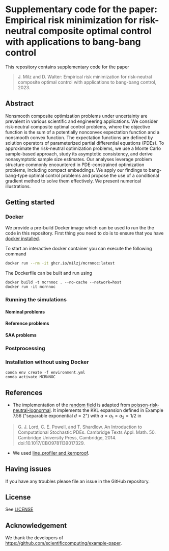 # Supplementary code for the paper: Empirical risk minimization for risk-neutral composite optimal control with applications to bang-bang control

This repository contains supplementary code for the paper

> J. Milz and D. Walter: Empirical risk minimization for risk-neutral composite optimal control with applications to bang-bang control, 2023.

## Abstract
Nonsmooth composite optimization problems under uncertainty are prevalent in various scientific and engineering applications.
We consider risk-neutral composite optimal control problems, where the objective function is the sum of
a potentially nonconvex expectation function and a nonsmooth convex function.
The expectation functions  are defined by solution operators of parameterized partial differential equations (PDEs).
To approximate the risk-neutral optimization problems, we use a  Monte Carlo sample-based approach,
study its asymptotic consistency, and derive nonasymptotic sample size estimates. 
Our analyses leverage problem structure commonly encountered in PDE-constrained optimization problems, including compact embeddings. We apply our findings to bang-bang-type optimal control problems and propose the use of a conditional gradient method to solve them effectively.
We present numerical illustrations.

## Getting started


### Docker

We provide a pre-build Docker image which can be used to run the the code in this repository. First thing you need to do is to ensure that you have [docker installed](https://docs.docker.com/get-docker/).

To start an interactive docker container you can execute the following command

```bash
docker run --rm -it ghcr.io/milzj/mcrnnoc:latest
```

The Dockerfile can be built and run using

```
docker build -t mcrnnoc . --no-cache --network=host
docker run -it mcrnnoc
```

### Running the simulations

#### Nominal problems

#### Reference problems

#### SAA problems

### Postprocessing

### Installation without using Docker

```
conda env create -f environment.yml
conda activate MCRNNOC
```

## References

- The implementation of the [random field](./src/mcrnnoc/random_field) is adapted from
[poisson-risk-neutral-lognormal](https://github.com/milzj/FW4PDE/tree/main/examples/convex/poisson-risk-neutral-lognormal).
It implements the KKL expansion defined in Example 7.56 ("separable exponential $d=2$") with $a = a_1 = a_2 = 1/2$ in 
> G. J. Lord, C. E. Powell, and T. Shardlow. An Introduction to Computational Stochastic PDEs. Cambridge Texts Appl. Math. 50. Cambridge University Press, Cambridge, 2014. doi:10.1017/CBO9781139017329.

- We used [line_profiler and kernproof](https://github.com/pyutils/line_profiler).

## Having issues
If you have any troubles please file an issue in the GitHub repository.

## License
See [LICENSE](LICENSE)

## Acknowledgement
We thank the developers of https://github.com/scientificcomputing/example-paper.
